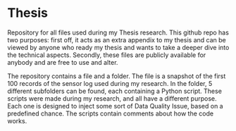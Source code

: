 # Thesis
Repository for all files used during my Thesis research. This github repo has two purposes: first off, it acts as an extra appendix to my thesis and can be viewed by anyone who ready my thesis and wants to take a deeper dive into the technical aspects. Secondly, these files are publicly available for anybody and are free to use and alter. 

The repository contains a file and a folder. The file is a snapshot of the first 100 records of the sensor log used during my research.
In the folder, 5 different subfolders can be found, each containing a Python script. These scripts were made during my research, and all have a different purpose. Each one is designed to inject some sort of Data Quality Issue, based on a predefined chance. The scripts contain comments about how the code works.
